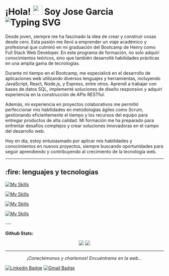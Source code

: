 

<h1> ¡Hola! <img src="https://raw.githubusercontent.com/verma-anushka/verma-anushka/master/gifs/wave.gif" width="30px"> Soy Jose Garcia <img align="center" src="https://readme-typing-svg.demolab.com?font=Fira+Code&size=22&pause=1000&right=true&vCenter=true&width=438&lines=Full+Stack+Web+Developer" alt="Typing SVG" />
</h1></h1>

Desde joven, siempre me ha fascinado la idea de crear y construir cosas desde cero. Esta pasión me llevó a emprender un viaje académico y profesional que culminó en mi graduación del Bootcamp de Henry como Full Stack Web Developer. En este programa de formación, no solo adquirí conocimientos teóricos, sino que también desarrollé habilidades prácticas en una amplia gama de tecnologías.

Durante mi tiempo en el Bootcamp, me especialicé en el desarrollo de aplicaciones web utilizando diversos lenguajes y herramientas, incluyendo JavaScript, React, Node.js, y Express, entre otros. Aprendí a trabajar con bases de datos SQL, implementé soluciones de diseño responsivo y adquirí experiencia en la construcción de APIs RESTful.

Además, mi experiencia en proyectos colaborativos me permitió perfeccionar mis habilidades en metodologías ágiles como Scrum, gestionando eficientemente el tiempo y los recursos del equipo para entregar productos de alta calidad. Mi formación me ha preparado para enfrentar desafíos complejos y crear soluciones innovadoras en el campo del desarrollo web.

Hoy en día, estoy entusiasmado por aplicar mis habilidades y conocimientos en nuevos proyectos, siempre buscando oportunidades para seguir aprendiendo y contribuyendo al crecimiento de la tecnología web.

---

<h2>:fire: lenguajes y tecnologias</h2>
<p align="center">
  
 [![My Skills](https://skillicons.dev/icons?i=js,ts,html,css,react,redux,tailwind,materialui,vite)](https://skillicons.dev)
 
[![My Skills](https://skillicons.dev/icons?i=express,fastapi,firebase,mongodb,nodejs,postgres,sequelize)](https://skillicons.dev)

[![My Skills](https://skillicons.dev/icons?i=git,github,heroku,netlify,vercel,npm,pnpm)](https://skillicons.dev)

[![My Skills](https://skillicons.dev/icons?i=discord,figma,postman,vscode)](https://skillicons.dev) 
</p>
---

**Github Stats:**

<p align="center">
  
  <img src="https://github-readme-stats.vercel.app/api?username=Valderrama20&hide=stars&show_icons=true&theme=dracula&line_height=32">
  <img src="https://github-readme-stats.vercel.app/api/top-langs/?username=Valderrama20&count_private=true&theme=dracula">

</p>

---

<p align="center">
  <i>¡Conectémonos y charlemos! Encuéntrame en la web...</i>
  
   [![Linkedin Badge](https://img.shields.io/badge/-Jose_Garcia-blue?style=flat-square&logo=Linkedin&logoColor=white&link=https://www.linkedin.com/in/jose-garcia-025766241/)](https://www.linkedin.com/in/jose-garcia-025766241/) 
   [![Gmail Badge](https://img.shields.io/badge/-jose23122009-c14438?style=flat-square&logo=Gmail&logoColor=white&link=mailto:jose23122009@gmail.com)](mailto:jose23122009@gmail.com)

  

</div>
